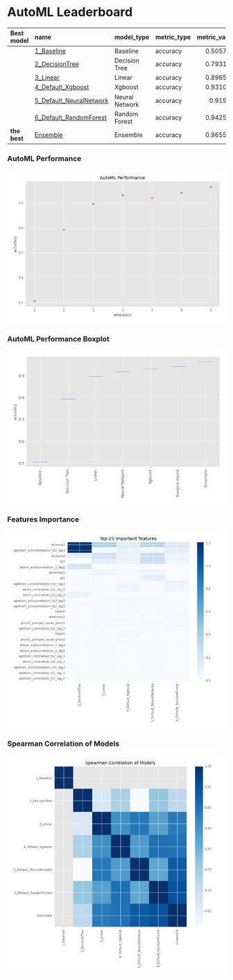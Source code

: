 # AutoML Leaderboard

| Best model   | name                                                         | model_type     | metric_type   |   metric_value |   train_time |
|:-------------|:-------------------------------------------------------------|:---------------|:--------------|---------------:|-------------:|
|              | [1_Baseline](1_Baseline/README.md)                           | Baseline       | accuracy      |       0.505747 |         9.73 |
|              | [2_DecisionTree](2_DecisionTree/README.md)                   | Decision Tree  | accuracy      |       0.793103 |        14.13 |
|              | [3_Linear](3_Linear/README.md)                               | Linear         | accuracy      |       0.896552 |        12.76 |
|              | [4_Default_Xgboost](4_Default_Xgboost/README.md)             | Xgboost        | accuracy      |       0.931034 |        13.2  |
|              | [5_Default_NeuralNetwork](5_Default_NeuralNetwork/README.md) | Neural Network | accuracy      |       0.91954  |        11.21 |
|              | [6_Default_RandomForest](6_Default_RandomForest/README.md)   | Random Forest  | accuracy      |       0.942529 |        17.58 |
| **the best** | [Ensemble](Ensemble/README.md)                               | Ensemble       | accuracy      |       0.965517 |         0.34 |

### AutoML Performance
![AutoML Performance](ldb_performance.png)

### AutoML Performance Boxplot
![AutoML Performance Boxplot](ldb_performance_boxplot.png)

### Features Importance
![features importance across models](features_heatmap.png)



### Spearman Correlation of Models
![models spearman correlation](correlation_heatmap.png)

